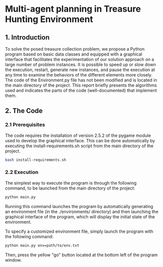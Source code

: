 # Multi-agent planning in Treasure Hunting Environment


## 1. Introduction
To solve the posed treasure collection problem, we propose a Python program based on basic data classes and equipped with a graphical interface that facilitates the experimentation of our solution approach on a large number of problem instances. It is possible to speed up or slow down the execution, restart, generate new instances, and pause the execution at any time to examine the behaviors of the different elements more closely.
The code of the Environment.py file has not been modified and is located in the main directory of the project.
This report briefly presents the algorithms used and indicates the parts of the code (well-documented) that implement them.
## 2. The Code
### 2.1 Prerequisites
The code requires the installation of version 2.5.2 of the pygame module used to develop the graphical interface.
This can be done automatically by executing the install-requirements.sh script from the main directory of the project.

```bash
bash install-requirements.sh
```
### 2.2 Execution
The simplest way to execute the program is through the following command, to be launched from the main directory of the project:
```bash
python main.py
```
Running this command launches the program by automatically generating an environment file (in the ./environments/ directory) and then launching the graphical interface of the program, which will display the initial state of the environment.

To specify a customized environment file, simply launch the program with the following command:
```bash
python main.py env=path/to/env.txt
```
Then, press the yellow "go" button located at the bottom left of the program window.

